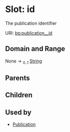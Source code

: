 
# Slot: id


The publication identifier

URI: [bp:publication__id](http://w3id.org/ontogpt/biological-process-templatepublication__id)


## Domain and Range

None &#8594;  <sub>0..1</sub> [String](types/String.md)

## Parents


## Children


## Used by

 * [Publication](Publication.md)

